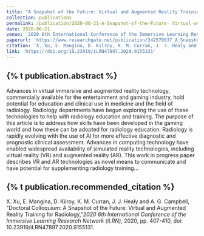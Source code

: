 ```yaml
---
title: "A Snapshot of the Future: Virtual and Augmented Reality Training for Radiology"
collection: publications
permalink: /publication/2020-06-21-A-Snapshot-of-the-Future- Virtual-and-Augmented-Reality-Training-for-Radiology
date: 2020-06-21
venue: '2020 6th International Conference of the Immersive Learning Research Network (iLRN)'
paperurl: 'https://www.researchgate.net/publication/342570637_A_Snapshot_of_the_Future_Virtual_and_Augmented_Reality_Training_for_Radiology'
citation: 'X. Xu, E. Mangina, D. Kilroy, K. M. Curran, J. J. Healy and A. G. Campbell, &quot;Doctoral Colloquium: A Snapshot of the Future: Virtual and Augmented Reality Training for Radiology,&quot;<i>2020 6th International Conference of the Immersive Learning Research Network (iLRN)</i>, 2020, pp. 407-410, doi: 10.23919/iLRN47897.2020.9155131.'
link: 'https://doi.org/10.23919/iLRN47897.2020.9155131'
---
```

{% t publication.abstract %}
------ 
Advances in virtual immersive and augmented reality technology, commercially available for the entertainment and gaming industry, hold potential for education and clinical use in medicine and the field of radiology. Radiology departments have begun exploring the use of these technologies to help with radiology education and training. The purpose of this article is to address how skills have been developed in the gaming world and how these can be adopted for radiology education. Radiology is rapidly evolving with the use of AI for more effective diagnostic and prognostic clinical assessment. Advances in computing technology have enabled widespread availability of simulated reality technologies, including virtual reality (VR) and augmented reality (AR). This work in progress paper describes VR and AR technologies as novel means to communicate and have potential for supplementing radiology training...

{% t publication.recommended_citation %}
------ 
X. Xu, E. Mangina, D. Kilroy, K. M. Curran, J. J. Healy and A. G. Campbell, "Doctoral Colloquium: A Snapshot of the Future: Virtual and Augmented Reality Training for Radiology,"<i>2020 6th International Conference of the Immersive Learning Research Network (iLRN)</i>, 2020, pp. 407-410, doi: 10.23919/iLRN47897.2020.9155131.